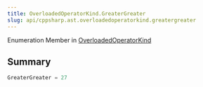 ```yaml
---
title: OverloadedOperatorKind.GreaterGreater
slug: api/cppsharp.ast.overloadedoperatorkind.greatergreater
---
```

Enumeration Member in [OverloadedOperatorKind](/api/cppsharp/ast/overloadedoperatorkind)

## Summary



```csharp
GreaterGreater = 27
```


